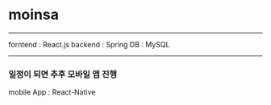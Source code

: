 # moinsa

---

forntend : React.js
backend : Spring
DB : MySQL

---

### 일정이 되면 추후 모바일 앱 진행

mobile App : React-Native
